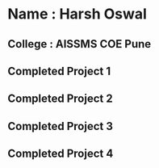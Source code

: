 # Name : Harsh Oswal 

## College : AISSMS COE Pune

## Completed Project 1

## Completed Project 2

## Completed Project 3

## Completed Project 4
